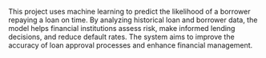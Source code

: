 This project uses machine learning to predict the likelihood of a borrower repaying a loan on time. By analyzing historical loan and borrower data, the model helps financial institutions assess risk, make informed lending decisions, and reduce default rates. The system aims to improve the accuracy of loan approval processes and enhance financial management.
